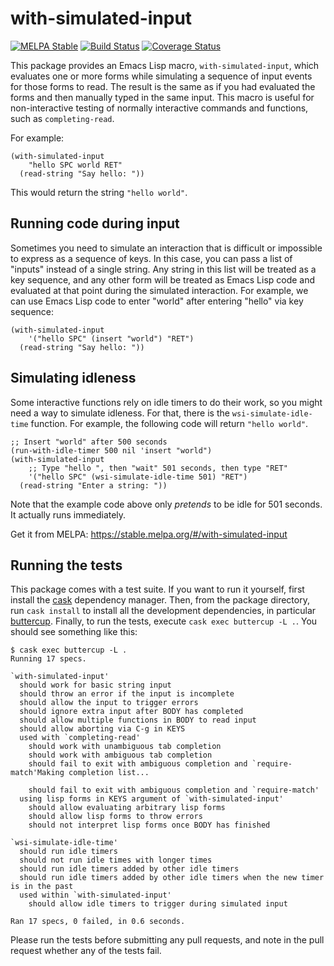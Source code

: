 # with-simulated-input

[![MELPA Stable](https://stable.melpa.org/packages/with-simulated-input-badge.svg)](https://stable.melpa.org/#/with-simulated-input) [![Build Status](https://travis-ci.org/DarwinAwardWinner/with-simulated-input.svg?branch=master)](https://travis-ci.org/DarwinAwardWinner/with-simulated-input) [![Coverage Status](https://coveralls.io/repos/github/DarwinAwardWinner/with-simulated-input/badge.svg?branch=master)](https://coveralls.io/github/DarwinAwardWinner/with-simulated-input?branch=master)

This package provides an Emacs Lisp macro, `with-simulated-input`,
which evaluates one or more forms while simulating a sequence of input
events for those forms to read. The result is the same as if you had
evaluated the forms and then manually typed in the same input. This
macro is useful for non-interactive testing of normally interactive
commands and functions, such as `completing-read`.

For example:

```elisp
(with-simulated-input
    "hello SPC world RET"
  (read-string "Say hello: "))
```

This would return the string `"hello world"`.

## Running code during input

Sometimes you need to simulate an interaction that is difficult or
impossible to express as a sequence of keys. In this case, you can
pass a list of "inputs" instead of a single string. Any string in this
list will be treated as a key sequence, and any other form will be
treated as Emacs Lisp code and evaluated at that point during the
simulated interaction. For example, we can use Emacs Lisp code to
enter "world" after entering "hello" via key sequence:

```elisp
(with-simulated-input
    '("hello SPC" (insert "world") "RET")
  (read-string "Say hello: "))
```

## Simulating idleness

Some interactive functions rely on idle timers to do their work, so
you might need a way to simulate idleness. For that, there is the
`wsi-simulate-idle-time` function. For example, the following code
will return `"hello world"`.

```elisp
;; Insert "world" after 500 seconds
(run-with-idle-timer 500 nil 'insert "world")
(with-simulated-input
    ;; Type "hello ", then "wait" 501 seconds, then type "RET"
    '("hello SPC" (wsi-simulate-idle-time 501) "RET")
  (read-string "Enter a string: "))
```

Note that the example code above only *pretends* to be idle for 501
seconds. It actually runs immediately.

Get it from MELPA: https://stable.melpa.org/#/with-simulated-input

## Running the tests

This package comes with a test suite. If you want to run it yourself,
first install the [cask](http://cask.readthedocs.io/en/latest/)
dependency manager. Then, from the package directory, run `cask
install` to install all the development dependencies, in
particular
[buttercup](https://github.com/jorgenschaefer/emacs-buttercup).
Finally, to run the tests, execute `cask exec buttercup -L .`. You
should see something like this:

```
$ cask exec buttercup -L .
Running 17 specs.

`with-simulated-input'
  should work for basic string input
  should throw an error if the input is incomplete
  should allow the input to trigger errors
  should ignore extra input after BODY has completed
  should allow multiple functions in BODY to read input
  should allow aborting via C-g in KEYS
  used with `completing-read'
    should work with unambiguous tab completion
    should work with ambiguous tab completion
    should fail to exit with ambiguous completion and `require-match'Making completion list...

    should fail to exit with ambiguous completion and `require-match'
  using lisp forms in KEYS argument of `with-simulated-input'
    should allow evaluating arbitrary lisp forms
    should allow lisp forms to throw errors
    should not interpret lisp forms once BODY has finished

`wsi-simulate-idle-time'
  should run idle timers
  should not run idle times with longer times
  should run idle timers added by other idle timers
  should run idle timers added by other idle timers when the new timer is in the past
  used within `with-simulated-input'
    should allow idle timers to trigger during simulated input

Ran 17 specs, 0 failed, in 0.6 seconds.
````

Please run the tests before submitting any pull requests, and note in
the pull request whether any of the tests fail.
